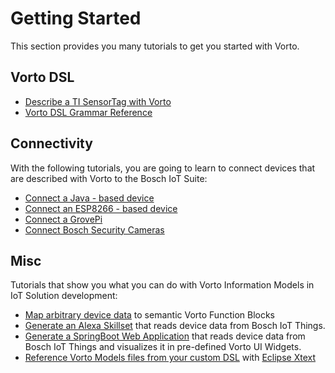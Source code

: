 # Getting Started 

This section provides you many tutorials to get you started with Vorto. 

## Vorto DSL

- [Describe a TI SensorTag with Vorto](tutorials/describe_tisensor.md)
- [Vorto DSL Grammar Reference](../core-bundles/docs/quickhelp_dsl.md)
	
	
## Connectivity

With the following tutorials, you are going to learn to connect devices that are described with Vorto to the Bosch IoT Suite: 

- [Connect a Java - based device](tutorials/connect_javadevice.md)
- [Connect an ESP8266 - based device](tutorials/connect_esp8266.md)
- [Connect a GrovePi](tutorials/mqtt-python.md)
- [Connect Bosch Security Cameras](https://github.com/eclipse/vorto-examples/blob/master/vorto-connector/Readme.md)


## Misc 

Tutorials that show you what you can do with Vorto Information Models in IoT Solution development:

- [Map arbitrary device data](../mapping-engine/Readme.md) to semantic Vorto Function Blocks
- [Generate an Alexa Skillset](tutorials/voice_control_alexa.md) that reads device data from Bosch IoT Things.
- [Generate a SpringBoot Web Application](tutorials/create_webapp_dashboard.md) that reads device data from Bosch IoT Things and visualizes it in pre-defined Vorto UI Widgets.
- [Reference Vorto Models files from your custom DSL](https://github.com/eclipse/vorto-examples/blob/master/vorto-dsl-integration/Readme.md) with [Eclipse Xtext](https://www.eclipse.org/xtext)
